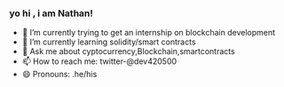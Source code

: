 ### yo hi , i am Nathan!


- 🔭 I’m currently trying to get an internship on blockchain development 
- 🌱 I’m currently learning solidity/smart contracts
- 💬 Ask me about cyptocurrency,Blockchain,smartcontracts 
- 📫 How to reach me: twitter-@dev420500
- 😄 Pronouns: .he/his

